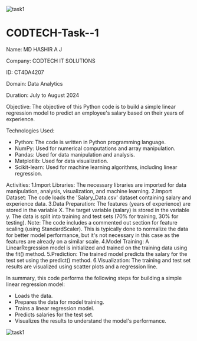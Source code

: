 ![task1](https://github.com/user-attachments/assets/44d0e5c7-5a79-4379-a7f5-9a3aba5f7aea)
# CODTECH-Task--1

Name: MD HASHIR A J

Company: CODTECH IT SOLUTIONS

ID: CT4DA4207

Domain: Data Analytics

Duration: July to August 2024

Objective:
  The objective of this Python code is to build a simple linear regression model to predict an employee's salary based on their years of experience.

Technologies Used:
  * Python: The code is written in Python programming language.
  * NumPy: Used for numerical computations and array manipulation.
  * Pandas: Used for data manipulation and analysis.
  * Matplotlib: Used for data visualization.
  * Scikit-learn: Used for machine learning algorithms, including linear regression.
    
Activities:
  1.Import Libraries: The necessary libraries are imported for data manipulation, analysis, visualization, and machine learning.
  2.Import Dataset: The code loads the 'Salary_Data.csv' dataset containing salary and experience data.
  3.Data Preparation:
    The features (years of experience) are stored in the variable X.
    The target variable (salary) is stored in the variable y.
    The data is split into training and test sets (70% for training, 30% for testing).
    Note: The code includes a commented out section for feature scaling (using StandardScaler). This is typically done to normalize the data for better model performance, but it's not necessary in this case as the features are already on a similar scale.
  4.Model Training:
    A LinearRegression model is initialized and trained on the training data using the fit() method.
  5.Prediction:
    The trained model predicts the salary for the test set using the predict() method.
  6.Visualization:
    The training and test set results are visualized using scatter plots and a regression line.

In summary, this code performs the following steps for building a simple linear regression model:

* Loads the data.
* Prepares the data for model training.
* Trains a linear regression model.
* Predicts salaries for the test set.
* Visualizes the results to understand the model's performance.


![task1](https://github.com/user-attachments/assets/3bdf831f-8186-47ca-bbce-336646a7d460)


